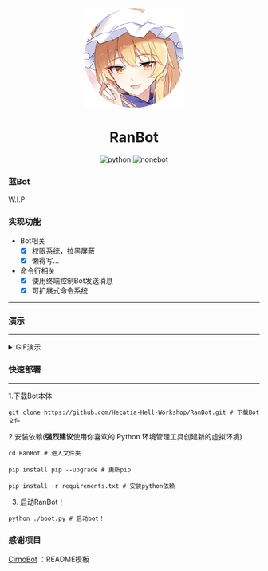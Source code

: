 <div align=center>
  <img width=200 src="doc/image/Avatar.png"  alt="image"/>
  <h1 align="center">RanBot</h1> 
</div>
<div align=center>
  <img src="https://img.shields.io/badge/python-3.8+-blue" alt="python">
  <img src="https://img.shields.io/badge/nonebot-2b1-red" alt="nonebot">
</div>



### 蓝Bot

W.I.P

### 实现功能

+ Bot相关
  + [x] 权限系统，拉黑屏蔽
  + [x] 懒得写...

+ 命令行相关
  + [x] 使用终端控制Bot发送消息
  + [x] 可扩展式命令系统 
---

### 演示

---

<details>
<summary>GIF演示</summary>

to do

</details>

### 快速部署

---
1.下载Bot本体

```shell
git clone https://github.com/Hecatia-Hell-Workshop/RanBot.git # 下载Bot文件
```
2.安装依赖(**强烈建议**使用你喜欢的 Python 环境管理工具创建新的虚拟环境)
```shell
cd RanBot # 进入文件夹

pip install pip --upgrade # 更新pip

pip install -r requirements.txt # 安装python依赖
```
3. 启动RanBot！
```shell
python ./boot.py # 启动bot！
```


### 感谢项目
[CirnoBot](https://github.com/summerkirakira/CirnoBot) ：README模板
